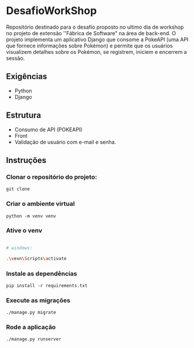 # DesafioWorkShop
Repositório destinado para o desafio proposto no ultimo dia de workshop no projeto de extensão ''Fábrica de Software" na área de back-end.
O projeto implementa um aplicativo Django que consome a PokeAPI (uma API que fornece informações sobre Pokémon) e permite que os usuários visualizem detalhes sobre os Pokémon, se registrem, iniciem e encerrem a sessão.

## Exigências
- Python 
- Django 

## Estrutura
- Consumo de API (POKEAPI)
- Front 
- Validação de usuário com e-mail e senha.

## Instruções

### Clonar o repositório do projeto:
```
git clone 
```
### Criar o ambiente virtual
```
python -m venv venv
```
### Ative o venv

```bash

# windows: 

.\vevn\Scripts\activate

```
### Instale as dependências 
```
pip install -r requirements.txt
```
### Execute as migrações
```
./manage.py migrate
```
### Rode a aplicação
```
./manage.py runserver
```


